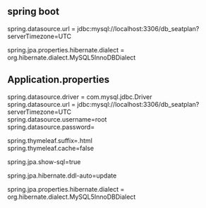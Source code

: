 ## spring boot

spring.datasource.url = jdbc:mysql://localhost:3306/db_seatplan?serverTimezone=UTC

spring.jpa.properties.hibernate.dialect = org.hibernate.dialect.MySQL5InnoDBDialect

## Application.properties

spring.datasource.driver = com.mysql.jdbc.Driver  <br>
spring.datasource.url = jdbc:mysql://localhost:3306/db_seatplan?serverTimezone=UTC  <br>
spring.datasource.username=root   <br>
spring.datasource.password=       <br>

spring.thymeleaf.suffix=.html     <br>
spring.thymeleaf.cache=false      <br>

spring.jpa.show-sql=true          <br>
  
spring.jpa.hibernate.ddl-auto=update    <br>

spring.jpa.properties.hibernate.dialect = org.hibernate.dialect.MySQL5InnoDBDialect   <br>
